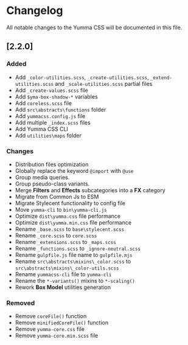 # Changelog

All notable changes to the Yumma CSS will be documented in this file.

## [2.2.0]

### Added

- Add `_color-utilities.scss`, `_create-utilities.scss`, `_extend-utilities.scss` and `_scale-utilities.scss` partial files
- Add `_create-values.scss` file
- Add `$yma-box-shadow-*` variables
- Add `coreless.scss` file
- Add `src\abstracts\functions` folder
- Add `yummacss.config.js` file
- Add multiple `_index.scss` files
- Add Yumma CSS CLI
- Add `utilities\maps` folder

### Changes

- Distribution files optimization
- Globally replace the keyword `@import` with `@use`
- Group media queries.
- Group pseudo-class variants.
- Merge **Filters** and **Effects** subcategories into a **FX** category
- Migrate from Common Js to ESM
- Migrate Stylecent functionality to config file
- Move `yumma-cli` to `bin\yumma-cli.js`
- Optimize `dist\yumma.css` file performance
- Optimize `dist\yumma.min.css` file performance
- Rename `_base.scss` to `base\stylecent.scss`
- Rename `_core.scss` to `core.scss`
- Rename `_extensions.scss` to `_maps.scss`
- Rename `_functions.scss` to `_ignore-neutral.scss`
- Rename `gulpfile.js` file name to `gulpfile.mjs`
- Rename `src\abstracts\mixins\_color.scss` to `src\abstracts\mixins\_color-utils.scss`
- Rename `yummacss-cli` file to `yumma-cli`
- Rename the `*-variants()` mixins to `*-scaling()`
- Rework **Box Model** utilities generation

### Removed

- Remove `coreFile()` function
- Remove `minifiedCoreFile()` function
- Remove `yumma-core.css` file
- Remove `yumma-core.min.scss` file
